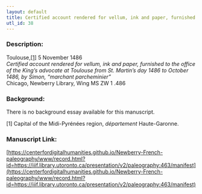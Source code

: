 ```yaml
---
layout: default
title: Certified account rendered for vellum, ink and paper, furnished to the office of the King’s advocate at Toulouse from St. Martin’s day 1485 to October 1486, by Simon, "marchant parcheminier"
utl_id: 38
---
```


### Description:

Toulouse,<a id="_ftnref1">[[1]](#_ftn1)</a> 5 November 1486<br>
_Certified account rendered for vellum, ink and paper, furnished to the office of the King’s advocate at Toulouse from St. Martin’s day 1486 to October 1486, by Simon, “marchant parcheminier”_<br>
Chicago, Newberry Library, Wing MS ZW 1 .486

### Background:

There is no background essay available for this manuscript.

<a id="_ftn1">[1]</a> Capital of the Midi-Pyrénées region, _département_ Haute-Garonne. 

### Manuscript Link:

[https://centerfordigitalhumanities.github.io/Newberry-French-paleography/www/record.html?id=https://iiif.library.utoronto.ca/presentation/v2/paleography:463/manifest](https://centerfordigitalhumanities.github.io/Newberry-French-paleography/www/record.html?id=https://iiif.library.utoronto.ca/presentation/v2/paleography:463/manifest)
